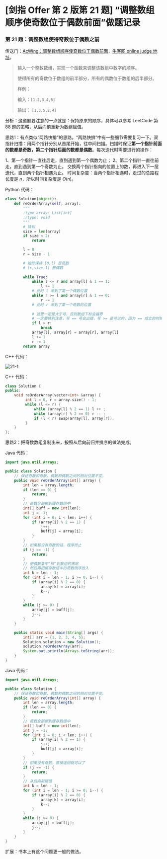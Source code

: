 # [剑指 Offer 第 2 版第 21 题] “调整数组顺序使奇数位于偶数前面”做题记录

### 第 21 题：调整数组使得奇数位于偶数之前

传送门：[AcWing：调整数组顺序使奇数位于偶数前面](https://www.acwing.com/problem/content/30/)，[牛客网 online judge 地址](https://www.nowcoder.com/practice/beb5aa231adc45b2a5dcc5b62c93f593?tpId=13&tqId=11166&tPage=1&rp=1&ru=/ta/coding-interviews&qru=/ta/coding-interviews/question-ranking)。

> 输入一个整数数组，实现一个函数来调整该数组中数字的顺序。
>
> 使得所有的奇数位于数组的前半部分，所有的偶数位于数组的后半部分。
>
> 样例：
>
> 输入：`[1,2,3,4,5]`
> 
> 输出： `[1,3,5,2,4]`

分析：这道题要注意的一点就是：保持原来的顺序，具体可以参考 LeetCode 第 88 题的策略，从后向前重新为数组赋值。

思路1：有点类似“两路快排”的思路。“两路快排”中有一些细节需要复习一下。双指针扫描：用两个指针分别从首尾开始，往中间扫描。扫描时保证**第一个指针前面的数都是奇数，第二个指针后面的数都是偶数**。每次迭代时需要进行的操作：

1、第一个指针一直往后走，直到遇到第一个偶数为止；
2、第二个指针一直往前走，直到遇到第一个奇数为止。
交换两个指针指向的位置上的数，再进入下一层迭代，直到两个指针相遇为止。
时间复杂度：当两个指针相遇时，走过的总路程长度是 $n$，所以时间复杂度是 $O(n)$。

Python 代码：

```python
class Solution(object):
    def reOrderArray(self, array):
        """
        :type array: List[int]
        :rtype: void
        """
        # 特判
        size = len(array)
        if size < 2:
            return

        l = 0
        r = size - 1

        # 始终保持 [0,l) 是奇数
        # (r,size-1] 是偶数
        
        while True:
            while l <= r and array[l] & 1 == 1:
                l += 1
            # 此时 l 来到了第一个偶数位置
            while r >= l and array[r] & 1 == 0:
                r -= 1
            # 此时 r 来到了第一个奇数的位置
            
            # 这里一定是大于号，否则数组下标会越界
            # 一定要特别注意，写 == 号会出错，写 >= 是可以的，因为 == 成立的时候，不用交换
            if l > r:
                break
            array[l], array[r] = array[r], array[l]
            l += 1
            r -= 1
        return array
```

C++ 代码：

![21-1](https://liweiwei1419.github.io/images/sword-for-offer/21-1.jpg)

C++ 代码：

```c++
class Solution {
public:
    void reOrderArray(vector<int> &array) {
         int l = 0, r = array.size() - 1;
         while (l <= r) {
             while (array[l] % 2 == 1) l ++ ;
             while (array[r] % 2 == 0) r -- ;
             if (l < r) swap(array[l], array[r]);
         }
    }
};
```

思路2：把奇数数组复制出来，按照从后向前归并排序的做法完成。

Java 代码：

```java
import java.util.Arrays;

public class Solution {
    // 保证奇数和奇数，偶数和偶数之间的相对位置不变。
    public void reOrderArray(int[] array) {
        int len = array.length;
        if (len == 0) {
            return;
        }
        // 奇数全部挪到缓存数组中
        int[] buff = new int[len];
        int j = -1;
        for (int i = 0; i < len; i++) {
            if (array[i] % 2 == 1) {
                j++;
                buff[j] = array[i];
            }
        }
        // 如果都没有奇数的话，程序终止
        if (j == -1) {
            return;
        }
        // 把偶数集中“挤”到数组的末尾
        // 然后再把缓存数组中的奇数倒序放入
        int k = len - 1;
        for (int i = len - 1; i >= 0; i--) {
            if (array[i] % 2 == 0) {
                array[k] = array[i];
                k--;
            }
        }
        while (j >= 0) {
            array[j] = buff[j];
            j--;
        }
    }

    public static void main(String[] args) {
        int[] arr = {1, 2, 3, 4, 5};
        Solution solution = new Solution();
        solution.reOrderArray(arr);
        System.out.println(Arrays.toString(arr));
    }
}
```

Java 代码：

```java
import java.util.Arrays;

public class Solution {
    // 保证奇数和奇数，偶数和偶数之间的相对位置不变。
    public void reOrderArray(int[] array) {
        int len = array.length;
        if (len == 0) {
            return;
        }
        // 奇数全部挪到缓存数组中
        int[] buff = new int[len];
        int j = -1;
        for (int i = 0; i < len; i++) {
            if (array[i] % 2 == 1) {
                j++;
                buff[j] = array[i];
            }
        }
        // 如果没有奇数，直接返回就可以了
        if (j == -1) {
            return;
        }
        // 从后向前赋值
        int k = len - 1;
        for (int i = len - 1; i >= 0; i--) {
            if (array[i] % 2 == 0) {
                array[k] = array[i];
                k--;
            }
        }
        while (j >= 0) {
            array[j] = buff[j];
            j--;
        }
    }
}
```

扩展：书本上有这个问题更一般的做法。


<script src='https://cdnjs.cloudflare.com/ajax/libs/mathjax/2.7.5/MathJax.js?config=TeX-MML-AM_CHTML' async></script>
<script type="text/x-mathjax-config">
MathJax.Hub.Config({
tex2jax: {
  inlineMath: [['$','$'], ['\\(','\\)']],
  processEscapes: true
  },
displayAlign : "left",
TeX: {
        equationNumbers: {
            autoNumber: "all",
            useLabelIds: true
        }
    },
    "HTML-CSS": {
        linebreaks: {
            automatic: true
        },
        scale: 100,
        styles: {
          ".MathJax_Display": {
            "text-align": "left",
            "width" : "auto",
            "margin": "10px 0px 10px 0px !important",
            "background-color": "#f5f5f5 !important",
            "border-radius": "3px !important",
            border:  "1px solid #ccc !important",
            padding: "5px 5px 5px 5px !important"
          },
          ".MathJax": {
            "background-color": "#f5f5f5 !important",
            padding: "2px 2px 2px 2px !important"
          }
        }
    },
    SVG: {
        linebreaks: {
            automatic: true
        }
    }
});
</script>
